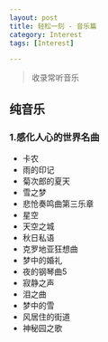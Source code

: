```yaml
---
layout: post
title: 轻松一刻 - 音乐篇
category: Interest
tags: [Interest]

---
```



> 收录常听音乐


## 纯音乐

### 1.感化人心的世界名曲


* 卡农
* 雨的印记
* 菊次郎的夏天
* 雪之梦
* 悲怆奏鸣曲第三乐章
* 星空
* 天空之城
* 秋日私语
* 克罗地亚狂想曲
* 梦中的婚礼
* 夜的钢琴曲5
* 寂静之声
* 泪之曲
* 梦中的雪
* 风居住的街道
* 神秘园之歌
